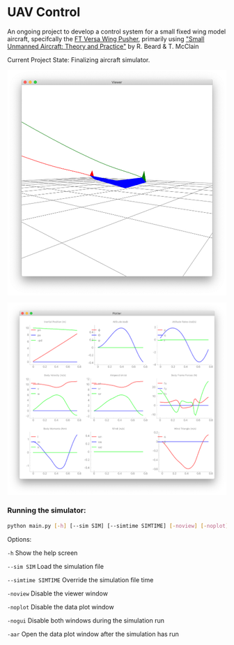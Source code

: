 # UAV Control

An ongoing project to develop a control system for a small fixed wing model aircraft, specifcally the [FT Versa Wing Pusher](https://www.flitetest.com/articles/ft-versa-wing-build), primarily using ["Small Unmanned Aircraft: Theory and Practice"](https://uavbook.byu.edu/doku.php) by R. Beard & T. McClain

Current Project State: Finalizing aircraft simulator.

![Simulation Viewer](images/viewer.png)

![Simulation Data Plot](images/plotter.png)

### Running the simulator:

```bash
python main.py [-h] [--sim SIM] [--simtime SIMTIME] [-noview] [-noplot] [-nogui] [-aar]
```

Options:

`-h` Show the help screen

`--sim SIM` Load the simulation file

`--simtime SIMTIME` Override the simulation file time

`-noview` Disable the viewer window

`-noplot` Disable the data plot window

`-nogui` Disable both windows during the simulation run

`-aar` Open the data plot window after the simulation has run

